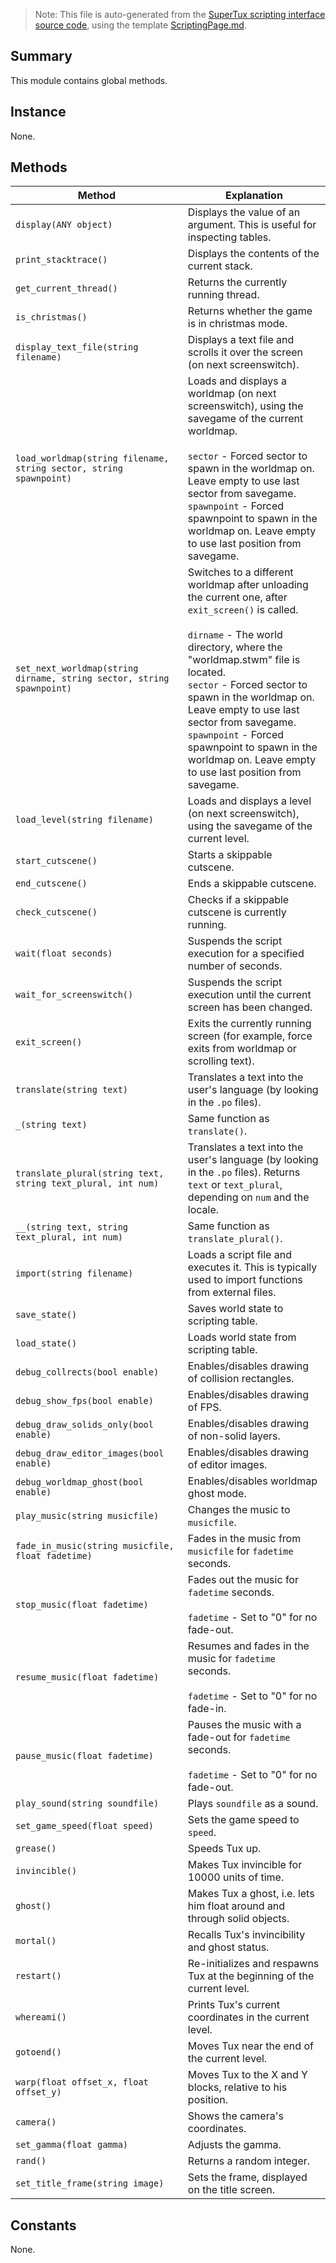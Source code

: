 > Note: This file is auto-generated from the [SuperTux scripting interface source code](https://github.com/SuperTux/supertux/tree/master/src/scripting), using the template [ScriptingPage.md](https://github.com/SuperTux/wiki/tree/master/templates/ScriptingPage.md).

Summary
-------

This module contains global methods.

Instance
--------

None.

Methods
-------

Method | Explanation
-------|-------
`display(ANY object)` | Displays the value of an argument. This is useful for inspecting tables. 
`print_stacktrace()` | Displays the contents of the current stack. 
`get_current_thread()` | Returns the currently running thread. 
`is_christmas()` | Returns whether the game is in christmas mode. 
`display_text_file(string filename)` | Displays a text file and scrolls it over the screen (on next screenswitch). 
`load_worldmap(string filename, string sector, string spawnpoint)` | Loads and displays a worldmap (on next screenswitch), using the savegame of the current worldmap. <br /><br /> `sector` - Forced sector to spawn in the worldmap on. Leave empty to use last sector from savegame. <br /> `spawnpoint` - Forced spawnpoint to spawn in the worldmap on. Leave empty to use last position from savegame. 
`set_next_worldmap(string dirname, string sector, string spawnpoint)` | Switches to a different worldmap after unloading the current one, after `exit_screen()` is called. <br /><br /> `dirname` - The world directory, where the "worldmap.stwm" file is located. <br /> `sector` - Forced sector to spawn in the worldmap on. Leave empty to use last sector from savegame. <br /> `spawnpoint` - Forced spawnpoint to spawn in the worldmap on. Leave empty to use last position from savegame. 
`load_level(string filename)` | Loads and displays a level (on next screenswitch), using the savegame of the current level. 
`start_cutscene()` | Starts a skippable cutscene. 
`end_cutscene()` | Ends a skippable cutscene. 
`check_cutscene()` | Checks if a skippable cutscene is currently running. 
`wait(float seconds)` | Suspends the script execution for a specified number of seconds. 
`wait_for_screenswitch()` | Suspends the script execution until the current screen has been changed. 
`exit_screen()` | Exits the currently running screen (for example, force exits from worldmap or scrolling text). 
`translate(string text)` | Translates a text into the user's language (by looking in the `.po` files). 
`_(string text)` | Same function as `translate()`. 
`translate_plural(string text, string text_plural, int num)` | Translates a text into the user's language (by looking in the `.po` files). Returns `text` or `text_plural`, depending on `num` and the locale. 
`__(string text, string text_plural, int num)` | Same function as `translate_plural()`. 
`import(string filename)` | Loads a script file and executes it. This is typically used to import functions from external files. 
`save_state()` | Saves world state to scripting table. 
`load_state()` | Loads world state from scripting table. 
`debug_collrects(bool enable)` | Enables/disables drawing of collision rectangles. 
`debug_show_fps(bool enable)` | Enables/disables drawing of FPS. 
`debug_draw_solids_only(bool enable)` | Enables/disables drawing of non-solid layers. 
`debug_draw_editor_images(bool enable)` | Enables/disables drawing of editor images. 
`debug_worldmap_ghost(bool enable)` | Enables/disables worldmap ghost mode. 
`play_music(string musicfile)` | Changes the music to `musicfile`. 
`fade_in_music(string musicfile, float fadetime)` | Fades in the music from `musicfile` for `fadetime` seconds. 
`stop_music(float fadetime)` | Fades out the music for `fadetime` seconds. <br /><br /> `fadetime` - Set to "0" for no fade-out. 
`resume_music(float fadetime)` | Resumes and fades in the music for `fadetime` seconds. <br /><br /> `fadetime` - Set to "0" for no fade-in. 
`pause_music(float fadetime)` | Pauses the music with a fade-out for `fadetime` seconds. <br /><br /> `fadetime` - Set to "0" for no fade-out. 
`play_sound(string soundfile)` | Plays `soundfile` as a sound. 
`set_game_speed(float speed)` | Sets the game speed to `speed`. 
`grease()` | Speeds Tux up. 
`invincible()` | Makes Tux invincible for 10000 units of time. 
`ghost()` | Makes Tux a ghost, i.e. lets him float around and through solid objects. 
`mortal()` | Recalls Tux's invincibility and ghost status. 
`restart()` | Re-initializes and respawns Tux at the beginning of the current level. 
`whereami()` | Prints Tux's current coordinates in the current level. 
`gotoend()` | Moves Tux near the end of the current level. 
`warp(float offset_x, float offset_y)` | Moves Tux to the X and Y blocks, relative to his position. 
`camera()` | Shows the camera's coordinates. 
`set_gamma(float gamma)` | Adjusts the gamma. 
`rand()` | Returns a random integer. 
`set_title_frame(string image)` | Sets the frame, displayed on the title screen. 


Constants
---------

None.
